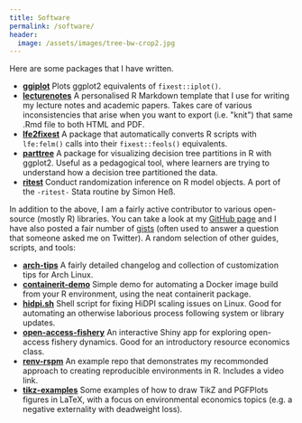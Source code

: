 ```yaml
---
title: Software
permalink: /software/
header:
  image: /assets/images/tree-bw-crop2.jpg
---
```


Here are some packages that I have written.

- [**ggiplot**](https://www.grantmcdermott.com/ggiplot) Plots ggplot2 equivalents of `fixest::iplot()`.
- [**lecturenotes**](https://grantmcdermott.com/lecturenotes) A personalised R Markdown template that I use for writing my lecture notes and academic papers. Takes care of various inconsistencies that arise when you want to export (i.e. "knit") that same .Rmd file to both HTML and PDF.
- [**lfe2fixest**](https://www.grantmcdermott.com/lfe2fixest) A package that automatically converts R scripts with `lfe:felm()` calls into their `fixest::feols()` equivalents.
- [**parttree**](https://grantmcdermott.com/parttree) A package for visualizing decision tree partitions in R with ggplot2. Useful as a pedagogical tool, where learners are trying to understand how a decision tree partitioned the data.
- [**ritest**](https://www.grantmcdermott.com/ritest) Conduct randomization inference on R model objects. A port of the `-ritest-` Stata routine by Simon Heß.

In addition to the above, I am a fairly active contributor to various open-source (mostly R) libraries. You can take a look at my [GitHub page](https://github.com/grantmcdermott) and I have also posted a fair number of [gists](https://gist.github.com/grantmcdermott) (often used to answer a question that someone asked me on Twitter). A random selection of other guides, scripts, and tools:

- [**arch-tips**](https://github.com/grantmcdermott/arch-tips) A fairly detailed changelog and collection of customization tips for Arch Linux.
- [**containerit-demo**](https://github.com/grantmcdermott/containerit-demo) Simple demo for automating a Docker image build from your R environment, using the neat containerit package.
- [**hidpi.sh**](https://gist.github.com/grantmcdermott/fa3c90179f7b5613dcf267745bf07081) Shell script for fixing HiDPI scaling issues on Linux. Good for automating an otherwise laborious process following system or library updates.
- [**open-access-fishery**](https://grantmcdermott.shinyapps.io/open-access-fishery/) An interactive Shiny app for exploring open-access fishery dynamics. Good for an introductory resource economics class.
- [**renv-rspm**](https://github.com/grantmcdermott/renv-rspm) An example repo that demonstrates my recommonded approach to creating reproducible environments in R. Includes a video link.
- [**tikz-examples**](https://github.com/grantmcdermott/tikzexamples) Some examples of how to draw TikZ and PGFPlots figures in LaTeX, with a focus on environmental economics topics (e.g. a negative externality with deadweight loss).